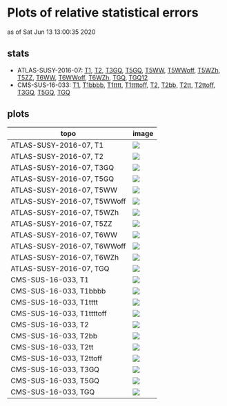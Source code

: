 # Plots of relative statistical errors
as of Sat Jun 13 13:00:35 2020

## stats
 * ATLAS-SUSY-2016-07: [T1](#CMS-SUS-16-033_TGQ), [T2](#CMS-SUS-16-033_TGQ), [T3GQ](#CMS-SUS-16-033_TGQ), [T5GQ](#CMS-SUS-16-033_TGQ), [T5WW](#CMS-SUS-16-033_TGQ), [T5WWoff](#CMS-SUS-16-033_TGQ), [T5WZh](#CMS-SUS-16-033_TGQ), [T5ZZ](#CMS-SUS-16-033_TGQ), [T6WW](#CMS-SUS-16-033_TGQ), [T6WWoff](#CMS-SUS-16-033_TGQ), [T6WZh](#CMS-SUS-16-033_TGQ), [TGQ](#CMS-SUS-16-033_TGQ), [TGQ12](#CMS-SUS-16-033_TGQ)
 * CMS-SUS-16-033: [T1](#CMS-SUS-16-033_TGQ), [T1bbbb](#CMS-SUS-16-033_TGQ), [T1tttt](#CMS-SUS-16-033_TGQ), [T1ttttoff](#CMS-SUS-16-033_TGQ), [T2](#CMS-SUS-16-033_TGQ), [T2bb](#CMS-SUS-16-033_TGQ), [T2tt](#CMS-SUS-16-033_TGQ), [T2ttoff](#CMS-SUS-16-033_TGQ), [T3GQ](#CMS-SUS-16-033_TGQ), [T5GQ](#CMS-SUS-16-033_TGQ), [TGQ](#CMS-SUS-16-033_TGQ)

## plots

| **topo** | **image** |
|----------|-----------|
| ATLAS-SUSY-2016-07, T1<a name="ATLAS-SUSY-2016-07_T1"></a> | <img src="relstaterr_ATLAS-SUSY-2016-07_T1.png?2046035" /> |
| ATLAS-SUSY-2016-07, T2<a name="ATLAS-SUSY-2016-07_T2"></a> | <img src="relstaterr_ATLAS-SUSY-2016-07_T2.png?2046035" /> |
| ATLAS-SUSY-2016-07, T3GQ<a name="ATLAS-SUSY-2016-07_T3GQ"></a> | <img src="relstaterr_ATLAS-SUSY-2016-07_T3GQ.png?2046035" /> |
| ATLAS-SUSY-2016-07, T5GQ<a name="ATLAS-SUSY-2016-07_T5GQ"></a> | <img src="relstaterr_ATLAS-SUSY-2016-07_T5GQ.png?2046035" /> |
| ATLAS-SUSY-2016-07, T5WW<a name="ATLAS-SUSY-2016-07_T5WW"></a> | <img src="relstaterr_ATLAS-SUSY-2016-07_T5WW.png?2046035" /> |
| ATLAS-SUSY-2016-07, T5WWoff<a name="ATLAS-SUSY-2016-07_T5WWoff"></a> | <img src="relstaterr_ATLAS-SUSY-2016-07_T5WWoff.png?2046035" /> |
| ATLAS-SUSY-2016-07, T5WZh<a name="ATLAS-SUSY-2016-07_T5WZh"></a> | <img src="relstaterr_ATLAS-SUSY-2016-07_T5WZh.png?2046035" /> |
| ATLAS-SUSY-2016-07, T5ZZ<a name="ATLAS-SUSY-2016-07_T5ZZ"></a> | <img src="relstaterr_ATLAS-SUSY-2016-07_T5ZZ.png?2046035" /> |
| ATLAS-SUSY-2016-07, T6WW<a name="ATLAS-SUSY-2016-07_T6WW"></a> | <img src="relstaterr_ATLAS-SUSY-2016-07_T6WW.png?2046035" /> |
| ATLAS-SUSY-2016-07, T6WWoff<a name="ATLAS-SUSY-2016-07_T6WWoff"></a> | <img src="relstaterr_ATLAS-SUSY-2016-07_T6WWoff.png?2046035" /> |
| ATLAS-SUSY-2016-07, T6WZh<a name="ATLAS-SUSY-2016-07_T6WZh"></a> | <img src="relstaterr_ATLAS-SUSY-2016-07_T6WZh.png?2046035" /> |
| ATLAS-SUSY-2016-07, TGQ<a name="ATLAS-SUSY-2016-07_TGQ"></a> | <img src="relstaterr_ATLAS-SUSY-2016-07_TGQ.png?2046035" /> |
| CMS-SUS-16-033, T1<a name="CMS-SUS-16-033_T1"></a> | <img src="relstaterr_CMS-SUS-16-033_T1.png?2046035" /> |
| CMS-SUS-16-033, T1bbbb<a name="CMS-SUS-16-033_T1bbbb"></a> | <img src="relstaterr_CMS-SUS-16-033_T1bbbb.png?2046035" /> |
| CMS-SUS-16-033, T1tttt<a name="CMS-SUS-16-033_T1tttt"></a> | <img src="relstaterr_CMS-SUS-16-033_T1tttt.png?2046035" /> |
| CMS-SUS-16-033, T1ttttoff<a name="CMS-SUS-16-033_T1ttttoff"></a> | <img src="relstaterr_CMS-SUS-16-033_T1ttttoff.png?2046035" /> |
| CMS-SUS-16-033, T2<a name="CMS-SUS-16-033_T2"></a> | <img src="relstaterr_CMS-SUS-16-033_T2.png?2046035" /> |
| CMS-SUS-16-033, T2bb<a name="CMS-SUS-16-033_T2bb"></a> | <img src="relstaterr_CMS-SUS-16-033_T2bb.png?2046035" /> |
| CMS-SUS-16-033, T2tt<a name="CMS-SUS-16-033_T2tt"></a> | <img src="relstaterr_CMS-SUS-16-033_T2tt.png?2046035" /> |
| CMS-SUS-16-033, T2ttoff<a name="CMS-SUS-16-033_T2ttoff"></a> | <img src="relstaterr_CMS-SUS-16-033_T2ttoff.png?2046035" /> |
| CMS-SUS-16-033, T3GQ<a name="CMS-SUS-16-033_T3GQ"></a> | <img src="relstaterr_CMS-SUS-16-033_T3GQ.png?2046035" /> |
| CMS-SUS-16-033, T5GQ<a name="CMS-SUS-16-033_T5GQ"></a> | <img src="relstaterr_CMS-SUS-16-033_T5GQ.png?2046035" /> |
| CMS-SUS-16-033, TGQ<a name="CMS-SUS-16-033_TGQ"></a> | <img src="relstaterr_CMS-SUS-16-033_TGQ.png?2046035" /> |


